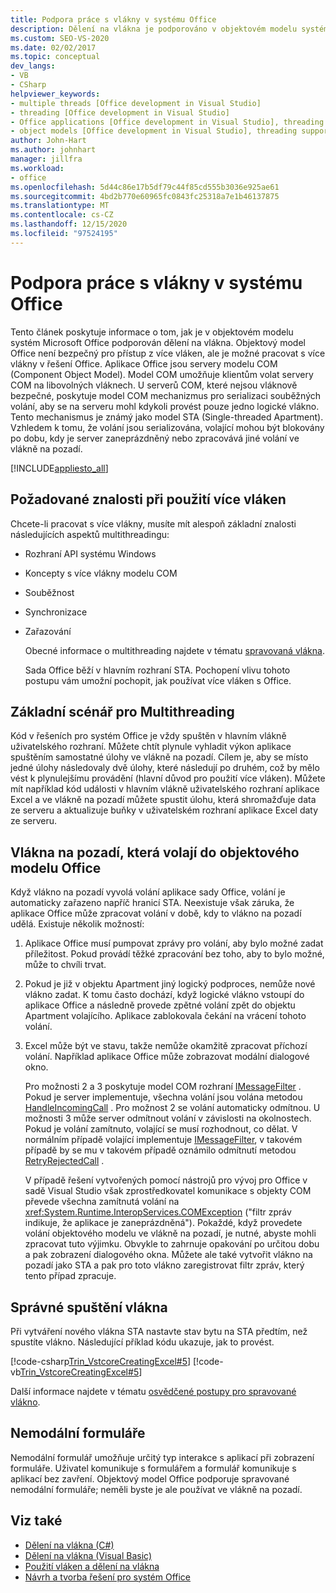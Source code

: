 ```yaml
---
title: Podpora práce s vlákny v systému Office
description: Dělení na vlákna je podporováno v objektovém modelu systém Microsoft Office. Objektový model Office není bezpečný pro přístup z více vláken, ale může pracovat s více vlákny v řešení Office.
ms.custom: SEO-VS-2020
ms.date: 02/02/2017
ms.topic: conceptual
dev_langs:
- VB
- CSharp
helpviewer_keywords:
- multiple threads [Office development in Visual Studio]
- threading [Office development in Visual Studio]
- Office applications [Office development in Visual Studio], threading support
- object models [Office development in Visual Studio], threading support
author: John-Hart
ms.author: johnhart
manager: jillfra
ms.workload:
- office
ms.openlocfilehash: 5d44c86e17b5df79c44f85cd555b3036e925ae61
ms.sourcegitcommit: 4bd2b770e60965fc0843fc25318a7e1b46137875
ms.translationtype: MT
ms.contentlocale: cs-CZ
ms.lasthandoff: 12/15/2020
ms.locfileid: "97524195"
---
```

# <a name="threading-support-in-office"></a>Podpora práce s vlákny v systému Office
  Tento článek poskytuje informace o tom, jak je v objektovém modelu systém Microsoft Office podporován dělení na vlákna. Objektový model Office není bezpečný pro přístup z více vláken, ale je možné pracovat s více vlákny v řešení Office. Aplikace Office jsou servery modelu COM (Component Object Model). Model COM umožňuje klientům volat servery COM na libovolných vláknech. U serverů COM, které nejsou vláknově bezpečné, poskytuje model COM mechanizmus pro serializaci souběžných volání, aby se na serveru mohl kdykoli provést pouze jedno logické vlákno. Tento mechanismus je známý jako model STA (Single-threaded Apartment). Vzhledem k tomu, že volání jsou serializována, volající mohou být blokovány po dobu, kdy je server zaneprázdněný nebo zpracovává jiné volání ve vlákně na pozadí.

 [!INCLUDE[appliesto_all](../vsto/includes/appliesto-all-md.md)]

## <a name="knowledge-required-when-using-multiple-threads"></a>Požadované znalosti při použití více vláken
 Chcete-li pracovat s více vlákny, musíte mít alespoň základní znalosti následujících aspektů multithreadingu:

- Rozhraní API systému Windows

- Koncepty s více vlákny modelu COM

- Souběžnost

- Synchronizace

- Zařazování

  Obecné informace o multithreading najdete v tématu [spravovaná vlákna](/dotnet/standard/threading/).

  Sada Office běží v hlavním rozhraní STA. Pochopení vlivu tohoto postupu vám umožní pochopit, jak používat více vláken s Office.

## <a name="basic-multithreading-scenario"></a>Základní scénář pro Multithreading
 Kód v řešeních pro systém Office je vždy spuštěn v hlavním vlákně uživatelského rozhraní. Můžete chtít plynule vyhladit výkon aplikace spuštěním samostatné úlohy ve vlákně na pozadí. Cílem je, aby se místo jedné úlohy následovaly dvě úlohy, které následují po druhém, což by mělo vést k plynulejšímu provádění (hlavní důvod pro použití více vláken). Můžete mít například kód události v hlavním vlákně uživatelského rozhraní aplikace Excel a ve vlákně na pozadí můžete spustit úlohu, která shromažďuje data ze serveru a aktualizuje buňky v uživatelském rozhraní aplikace Excel daty ze serveru.

## <a name="background-threads-that-call-into-the-office-object-model"></a>Vlákna na pozadí, která volají do objektového modelu Office
 Když vlákno na pozadí vyvolá volání aplikace sady Office, volání je automaticky zařazeno napříč hranicí STA. Neexistuje však záruka, že aplikace Office může zpracovat volání v době, kdy to vlákno na pozadí udělá. Existuje několik možností:

1. Aplikace Office musí pumpovat zprávy pro volání, aby bylo možné zadat příležitost. Pokud provádí těžké zpracování bez toho, aby to bylo možné, může to chvíli trvat.

2. Pokud je již v objektu Apartment jiný logický podproces, nemůže nové vlákno zadat. K tomu často dochází, když logické vlákno vstoupí do aplikace Office a následně provede zpětné volání zpět do objektu Apartment volajícího. Aplikace zablokovala čekání na vrácení tohoto volání.

3. Excel může být ve stavu, takže nemůže okamžitě zpracovat příchozí volání. Například aplikace Office může zobrazovat modální dialogové okno.

   Pro možnosti 2 a 3 poskytuje model COM rozhraní [IMessageFilter](/windows/desktop/api/objidl/nn-objidl-imessagefilter) . Pokud je server implementuje, všechna volání jsou volána metodou [HandleIncomingCall](/windows/desktop/api/objidl/nf-objidl-imessagefilter-handleincomingcall) . Pro možnost 2 se volání automaticky odmítnou. U možnosti 3 může server odmítnout volání v závislosti na okolnostech. Pokud je volání zamítnuto, volající se musí rozhodnout, co dělat. V normálním případě volající implementuje [IMessageFilter](/windows/desktop/api/objidl/nn-objidl-imessagefilter), v takovém případě by se mu v takovém případě oznámilo odmítnutí metodou [RetryRejectedCall](/windows/desktop/api/objidl/nf-objidl-imessagefilter-retryrejectedcall) .

   V případě řešení vytvořených pomocí nástrojů pro vývoj pro Office v sadě Visual Studio však zprostředkovatel komunikace s objekty COM převede všechna zamítnutá volání na <xref:System.Runtime.InteropServices.COMException> ("filtr zpráv indikuje, že aplikace je zaneprázdněná"). Pokaždé, když provedete volání objektového modelu ve vlákně na pozadí, je nutné, abyste mohli zpracovat tuto výjimku. Obvykle to zahrnuje opakování po určitou dobu a pak zobrazení dialogového okna. Můžete ale také vytvořit vlákno na pozadí jako STA a pak pro toto vlákno zaregistrovat filtr zpráv, který tento případ zpracuje.

## <a name="start-the-thread-correctly"></a>Správné spuštění vlákna
 Při vytváření nového vlákna STA nastavte stav bytu na STA předtím, než spustíte vlákno. Následující příklad kódu ukazuje, jak to provést.

 [!code-csharp[Trin_VstcoreCreatingExcel#5](../vsto/codesnippet/CSharp/Trin_VstcoreCreatingExcelCS/ThisWorkbook.cs#5)]
 [!code-vb[Trin_VstcoreCreatingExcel#5](../vsto/codesnippet/VisualBasic/Trin_VstcoreCreatingExcelVB/ThisWorkbook.vb#5)]

 Další informace najdete v tématu [osvědčené postupy pro spravované vlákno](/dotnet/standard/threading/managed-threading-best-practices).

## <a name="modeless-forms"></a>Nemodální formuláře
 Nemodální formulář umožňuje určitý typ interakce s aplikací při zobrazení formuláře. Uživatel komunikuje s formulářem a formulář komunikuje s aplikací bez zavření. Objektový model Office podporuje spravované nemodální formuláře; neměli byste je ale používat ve vlákně na pozadí.

## <a name="see-also"></a>Viz také
- [Dělení na vlákna (C#)](/dotnet/csharp/programming-guide/concepts/threading/index)
- [Dělení na vlákna (Visual Basic)](/dotnet/visual-basic/programming-guide/concepts/threading/index)
- [Použití vláken a dělení na vlákna](/dotnet/standard/threading/using-threads-and-threading)
- [Návrh a tvorba řešení pro systém Office](../vsto/designing-and-creating-office-solutions.md)
